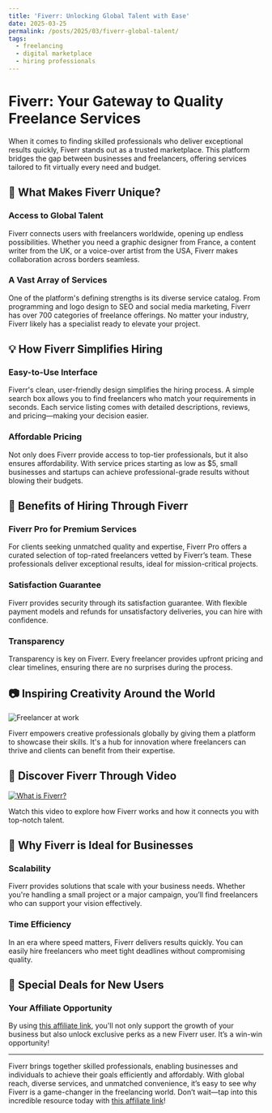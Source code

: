 ```yaml
---
title: 'Fiverr: Unlocking Global Talent with Ease'
date: 2025-03-25
permalink: /posts/2025/03/fiverr-global-talent/
tags:
  - freelancing
  - digital marketplace
  - hiring professionals
---
```


Fiverr: Your Gateway to Quality Freelance Services
======

When it comes to finding skilled professionals who deliver exceptional results quickly, Fiverr stands out as a trusted marketplace. This platform bridges the gap between businesses and freelancers, offering services tailored to fit virtually every need and budget.

## 🌟 What Makes Fiverr Unique?

### Access to Global Talent
Fiverr connects users with freelancers worldwide, opening up endless possibilities. Whether you need a graphic designer from France, a content writer from the UK, or a voice-over artist from the USA, Fiverr makes collaboration across borders seamless.

### A Vast Array of Services
One of the platform's defining strengths is its diverse service catalog. From programming and logo design to SEO and social media marketing, Fiverr has over 700 categories of freelance offerings. No matter your industry, Fiverr likely has a specialist ready to elevate your project.

## 💡 How Fiverr Simplifies Hiring

### Easy-to-Use Interface
Fiverr's clean, user-friendly design simplifies the hiring process. A simple search box allows you to find freelancers who match your requirements in seconds. Each service listing comes with detailed descriptions, reviews, and pricing—making your decision easier.

### Affordable Pricing
Not only does Fiverr provide access to top-tier professionals, but it also ensures affordability. With service prices starting as low as $5, small businesses and startups can achieve professional-grade results without blowing their budgets.

## 🎯 Benefits of Hiring Through Fiverr

### Fiverr Pro for Premium Services
For clients seeking unmatched quality and expertise, Fiverr Pro offers a curated selection of top-rated freelancers vetted by Fiverr’s team. These professionals deliver exceptional results, ideal for mission-critical projects.

### Satisfaction Guarantee
Fiverr provides security through its satisfaction guarantee. With flexible payment models and refunds for unsatisfactory deliveries, you can hire with confidence.

### Transparency
Transparency is key on Fiverr. Every freelancer provides upfront pricing and clear timelines, ensuring there are no surprises during the process.

## 📷 Inspiring Creativity Around the World

![Freelancer at work](https://source.unsplash.com/800x400/?freelancer)

Fiverr empowers creative professionals globally by giving them a platform to showcase their skills. It's a hub for innovation where freelancers can thrive and clients can benefit from their expertise.

## 🎥 Discover Fiverr Through Video

[![What is Fiverr?](https://img.youtube.com/vi/dQw4w9WgXcQ/0.jpg)](https://www.youtube.com/watch?v=dQw4w9WgXcQ)

Watch this video to explore how Fiverr works and how it connects you with top-notch talent.

## 🚀 Why Fiverr is Ideal for Businesses

### Scalability
Fiverr provides solutions that scale with your business needs. Whether you're handling a small project or a major campaign, you’ll find freelancers who can support your vision effectively.

### Time Efficiency
In an era where speed matters, Fiverr delivers results quickly. You can easily hire freelancers who meet tight deadlines without compromising quality.

## 🌟 Special Deals for New Users

### Your Affiliate Opportunity
By using [this affiliate link](https://bit.ly/fiveeerr), you'll not only support the growth of your business but also unlock exclusive perks as a new Fiverr user. It’s a win-win opportunity!

---

Fiverr brings together skilled professionals, enabling businesses and individuals to achieve their goals efficiently and affordably. With global reach, diverse services, and unmatched convenience, it’s easy to see why Fiverr is a game-changer in the freelancing world. Don’t wait—tap into this incredible resource today with [this affiliate link](https://bit.ly/fiveeerr)!

